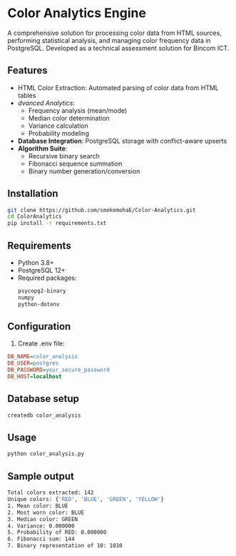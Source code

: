 # Color Analytics Engine 

A comprehensive solution for processing color data from HTML sources, performing statistical analysis, and managing color frequency data in PostgreSQL. Developed as a technical assessment solution for Bincom ICT.

## Features

- HTML Color Extraction: Automated parsing of color data from HTML tables
- *dvanced Analytics*:
  - Frequency analysis (mean/mode)
  - Median color determination
  - Variance calculation
  - Probability modeling
- **Database Integration**: PostgreSQL storage with conflict-aware upserts
- **Algorithm Suite**:
  - Recursive binary search
  - Fibonacci sequence summation
  - Binary number generation/conversion

## Installation
```bash
git clone https://github.com/smokemohaE/Color-Analytics.git
cd ColorAnalytics
pip install -r requirements.txt
```
## Requirements
- Python 3.8+
- PostgreSQL 12+
- Required packages:
  ```bash
  psycopg2-binary
  numpy
  python-dotenv
   ```
## Configuration
1. Create .env file:
```ini
DB_NAME=color_analysis
DB_USER=postgres
DB_PASSWORD=your_secure_password
DB_HOST=localhost
 ```

## Database setup
```bash
createdb color_analysis
 ```

## Usage
```python
python color_analysis.py
 ```


## Sample output
```bash
Total colors extracted: 142
Unique colors: {'RED', 'BLUE', 'GREEN', 'YELLOW'}
1. Mean color: BLUE
2. Most worn color: BLUE
3. Median color: GREEN
4. Variance: 0.000000
5. Probability of RED: 0.000000
6. Fibonacci sum: 144
7. Binary representation of 10: 1010
 ```
